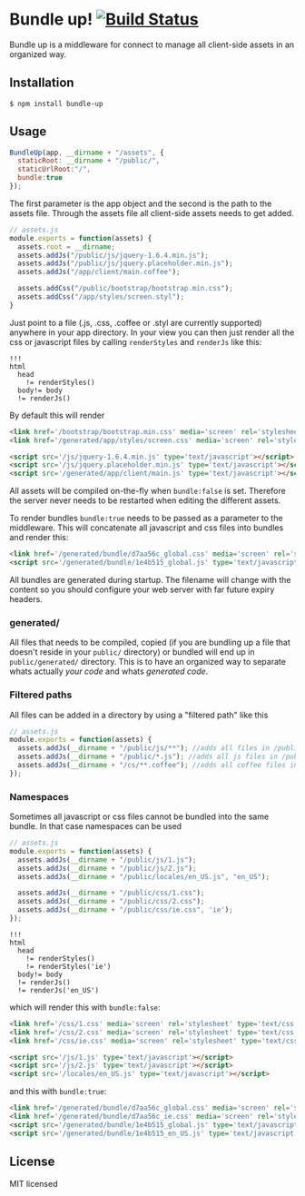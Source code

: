 Bundle up!  [![Build Status](https://secure.travis-ci.org/Cowboy-coder/bundle-up.png)](https://secure.travis-ci.org/Cowboy-coder/bundle-up)
==========

Bundle up is a middleware for connect to manage all client-side assets in an organized way.

Installation
------------

    $ npm install bundle-up

Usage
-----

``` js
BundleUp(app, __dirname + "/assets", {
  staticRoot: __dirname + "/public/",
  staticUrlRoot:"/",
  bundle:true
});
```

The first parameter is the app object and the second is the path to the assets file. Through
the assets file all client-side assets needs to get added.

``` js
// assets.js
module.exports = function(assets) {
  assets.root = __dirname;
  assets.addJs("/public/js/jquery-1.6.4.min.js");
  assets.addJs("/public/js/jquery.placeholder.min.js");
  assets.addJs("/app/client/main.coffee");

  assets.addCss("/public/bootstrap/bootstrap.min.css");
  assets.addCss("/app/styles/screen.styl");
}
```

Just point to a file (.js, .css, .coffee or .styl are currently supported) anywhere in your app directory. In your view you can then just render all the css or javascript files by calling `renderStyles` and `renderJs` like this:

``` jade
!!!
html
  head
    != renderStyles()
  body!= body
  != renderJs()
```

By default this will render

``` html
<link href='/bootstrap/bootstrap.min.css' media='screen' rel='stylesheet' type='text/css'/>
<link href='/generated/app/styles/screen.css' media='screen' rel='stylesheet' type='text/css'/>

<script src='/js/jquery-1.6.4.min.js' type='text/javascript'></script>
<script src='/js/jquery.placeholder.min.js' type='text/javascript'></script>
<script src='/generated/app/client/main.js' type='text/javascript'></script>
```

All assets will be compiled on-the-fly when `bundle:false` is set. Therefore the server never
needs to be restarted when editing the different assets.

To render bundles `bundle:true` needs to be passed as a parameter to the middleware. This will concatenate all javascript and css files into bundles and render this:

``` html
<link href='/generated/bundle/d7aa56c_global.css' media='screen' rel='stylesheet' type='text/css'/>
<script src='/generated/bundle/1e4b515_global.js' type='text/javascript'></script>
```

All bundles are generated during startup. The filename will change with the content so you should configure your web server with far future expiry headers.

### generated/

All files that needs to be compiled, copied (if you are bundling up a file that doesn't reside in your `public/` directory) or bundled will end up in `public/generated/` directory. This is to have an organized way to separate whats actually *your code* and whats *generated code*.

### Filtered paths

All files can be added in a directory by using a "filtered path" like this

``` js
// assets.js
module.exports = function(assets) {
  assets.addJs(__dirname + "/public/js/**"); //adds all files in /public/js (subdirectories included)
  assets.addJs(__dirname + "/public/*.js"); //adds all js files in /public
  assets.addJs(__dirname + "/cs/**.coffee"); //adds all coffee files in /cs (subdirectories included)
});
```
### Namespaces

Sometimes all javascript or css files cannot be bundled into the same bundle. In that case
namespaces can be used

``` js
// assets.js
module.exports = function(assets) {
  assets.addJs(__dirname + "/public/js/1.js");
  assets.addJs(__dirname + "/public/js/2.js");
  assets.addJs(__dirname + "/public/locales/en_US.js", "en_US");

  assets.addJs(__dirname + "/public/css/1.css");
  assets.addJs(__dirname + "/public/css/2.css");
  assets.addJs(__dirname + "/public/css/ie.css", 'ie');
});
```

``` jade
!!!
html
  head
    != renderStyles()
    != renderStyles('ie')
  body!= body
  != renderJs()
  != renderJs('en_US')
```

which will render this with `bundle:false`:

``` html
<link href='/css/1.css' media='screen' rel='stylesheet' type='text/css'/>
<link href='/css/2.css' media='screen' rel='stylesheet' type='text/css'/>
<link href='/css/ie.css' media='screen' rel='stylesheet' type='text/css'/>

<script src='/js/1.js' type='text/javascript'></script>
<script src='/js/2.js' type='text/javascript'></script>
<script src='/locales/en_US.js' type='text/javascript'></script>
```

and this with `bundle:true`:

``` html
<link href='/generated/bundle/d7aa56c_global.css' media='screen' rel='stylesheet' type='text/css'/>
<link href='/generated/bundle/d7aa56c_ie.css' media='screen' rel='stylesheet' type='text/css'/>
<script src='/generated/bundle/1e4b515_global.js' type='text/javascript'></script>
<script src='/generated/bundle/1e4b515_en_US.js' type='text/javascript'></script>
```

License
-------

MIT licensed
